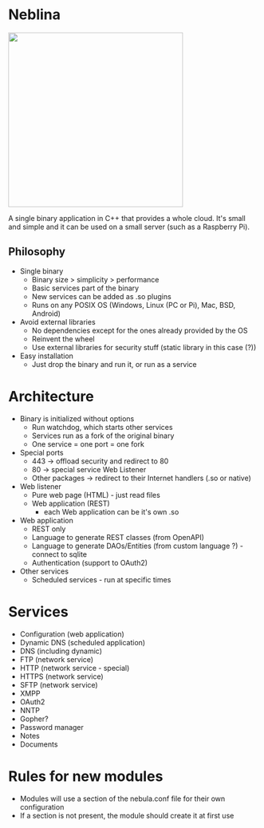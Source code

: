 # Neblina

<img src="https://upload.wikimedia.org/wikipedia/commons/3/35/Pico_da_Neblina_%28FAB%29.jpg" width="350">

A single binary application in C++ that provides a whole cloud. It's small and simple and it can be used on a small server (such as a Raspberry Pi).

## Philosophy

- Single binary
  - Binary size > simplicity > performance
  - Basic services part of the binary
  - New services can be added as .so plugins
  - Runs on any POSIX OS (Windows, Linux (PC or Pi), Mac, BSD, Android)
- Avoid external libraries
  - No dependencies except for the ones already provided by the OS
  - Reinvent the wheel
  - Use external libraries for security stuff (static library in this case (?))
- Easy installation
  - Just drop the binary and run it, or run as a service
 
# Architecture

- Binary is initialized without options
  - Run watchdog, which starts other services
  - Services run as a fork of the original binary
  - One service = one port = one fork
- Special ports
  - 443 -> offload security and redirect to 80
  - 80 -> special service Web Listener
  - Other packages -> redirect to their Internet handlers (.so or native)
- Web listener
  - Pure web page (HTML) - just read files
  - Web application (REST)
    - each Web application can be it's own .so
- Web application
  - REST only
  - Language to generate REST classes (from OpenAPI)
  - Language to generate DAOs/Entities (from custom language ?) - connect to sqlite
  - Authentication (support to OAuth2)
- Other services
  - Scheduled services - run at specific times

# Services

- Configuration (web application)
- Dynamic DNS (scheduled application)
- DNS (including dynamic)
- FTP (network service)
- HTTP (network service - special)
- HTTPS (network service)
- SFTP (network service)
- XMPP
- OAuth2
- NNTP
- Gopher?
- Password manager
- Notes
- Documents

# Rules for new modules

- Modules will use a section of the nebula.conf file for their own configuration
- If a section is not present, the module should create it at first use
